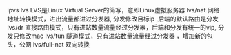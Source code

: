 ipvs lvs
LVS是Linux Virtual Server的简写，意即Linux虚拟服务器
	lvs/nat 网络地址转换模式，进出流量都进过分发器, 分发修改目标ip ,后端的默认路由是分发
	lvs/dr 直接路由模式，只有进站数量流量经过分发器，后端和分发有统一的vip, 分发只修改mac 
	lvs/tun 隧道模式，只有进站数量流量经过分发器 ，增加新的包头，公网
	lvs/full-nat 双向转换

